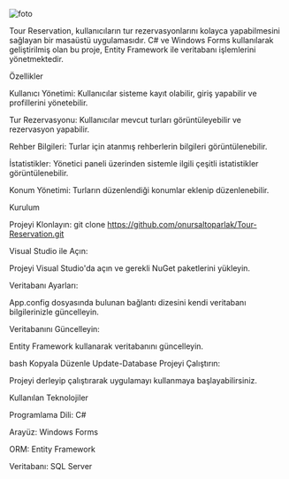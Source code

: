 ![foto](https://github.com/user-attachments/assets/a9e31cae-6a32-41af-87a0-5101ff24cdbf)


Tour Reservation, kullanıcıların tur rezervasyonlarını kolayca yapabilmesini sağlayan bir masaüstü uygulamasıdır. C# ve Windows Forms kullanılarak geliştirilmiş olan bu proje, Entity Framework ile veritabanı işlemlerini yönetmektedir.​

Özellikler

Kullanıcı Yönetimi: Kullanıcılar sisteme kayıt olabilir, giriş yapabilir ve profillerini yönetebilir.

Tur Rezervasyonu: Kullanıcılar mevcut turları görüntüleyebilir ve rezervasyon yapabilir.

Rehber Bilgileri: Turlar için atanmış rehberlerin bilgileri görüntülenebilir.

İstatistikler: Yönetici paneli üzerinden sistemle ilgili çeşitli istatistikler görüntülenebilir.

Konum Yönetimi: Turların düzenlendiği konumlar eklenip düzenlenebilir.​

Kurulum

Projeyi Klonlayın:
git clone https://github.com/onursaltoparlak/Tour-Reservation.git


Visual Studio ile Açın:

Projeyi Visual Studio'da açın ve gerekli NuGet paketlerini yükleyin.

Veritabanı Ayarları:

App.config dosyasında bulunan bağlantı dizesini kendi veritabanı bilgilerinizle güncelleyin.

Veritabanını Güncelleyin:

Entity Framework kullanarak veritabanını güncelleyin.

bash
Kopyala
Düzenle
Update-Database
Projeyi Çalıştırın:

Projeyi derleyip çalıştırarak uygulamayı kullanmaya başlayabilirsiniz.

Kullanılan Teknolojiler

Programlama Dili: C#

Arayüz: Windows Forms

ORM: Entity Framework

Veritabanı: SQL Server
